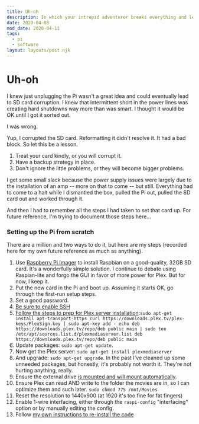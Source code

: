```yaml
---
title: Uh-oh
description: In which your intrepid adventurer breaks everything and learns the hard way about some quirks of the Raspberry Pi.
date: 2020-04-08
mod_date: 2020-04-11
tags:
  - pi
  - software
layout: layouts/post.njk
---
```


# Uh-oh
I knew just unplugging the Pi wasn't a great idea and could eventually lead to SD card corruption. I knew that intermittent short in the power lines was creating hard shutdowns way more than was smart. I thought it would be OK until I got it sorted out.

I was wrong. 

Yup, I corrupted the SD card. Reformatting it didn't resolve it. It had a bad block. So let this be a lesson. 

1. Treat your card kindly, or you will corrupt it.
2. Have a backup strategy in place.
3. Don't ignore the little problems, or they will become bigger problems.

I get some small slack because the power supply issues were largely due to the installation of an amp -- more on that to come -- but still. Everything had to come to a halt while I dismantled the box, pulled the Pi out, pulled the SD card out and worked through it. 

And then I had to remember all the steps I had taken to set that card up. For future reference, I'm trying to document those steps here...

### Setting up the Pi from scratch
There are a million and two ways to do it, but here are my steps (recorded here for my own future reference as much as anything).

1. Use [Raspberry Pi Imager](https://www.raspberrypi.org/blog/raspberry-pi-imager-imaging-utility/) to install Raspbian on a good-quality, 32GB SD card. It's a wonderfully simple solution. I continue to debate using Raspian-lite and forgo the GUI in favor of more power for Plex. But for now, I keep it.
2. Put the new card in the Pi and boot up. Assuming it starts OK, go through the first-run setup steps.
3. Set a good password.
4. [Be sure to enable SSH](https://pimylifeup.com/raspberry-pi-ssh/#enablesshdesktop)
5. [Follow the steps to prep for Plex server installation](https://pimylifeup.com/raspberry-pi-plex-server/):```sudo apt-get install apt-transport-https
curl https://downloads.plex.tv/plex-keys/PlexSign.key | sudo apt-key add -
echo deb https://downloads.plex.tv/repo/deb public main | sudo tee /etc/apt/sources.list.d/plexmediaserver.list
deb https://downloads.plex.tv/repo/deb public main```
6. Update packages: `sudo apt-get update`.
7. Now get the Plex server: `sudo apt-get install plexmediaserver`
8. And upgrade: `sudo apt-get upgrade`. In the past I've cleaned up some unneeded packages, but honestly, it's probably not worth it. They're not hurting anything, really.
9. Ensure the external drive [is mounted and will mount automatically](https://www.raspberrypi.org/documentation/configuration/external-storage.md).
10. Ensure Plex can read AND write to the folder the movies are in, so I can optimize them and such later. `sudo chmod 775 /mnt/Movies`
11. Reset the resolution to 1440x900 (at 1920 it's too fine for fat fingers)
12. Enable 1-wire interfacing, either through the `raspi-config` "interfacing" option or by manually editing the config.
13. Follow [my own instructions to re-install the code](/posts/march-2020/local-web-server/)
